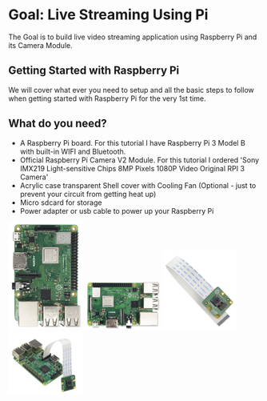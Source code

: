 # Goal: Live Streaming Using Pi
The Goal is to build live video streaming application using Raspberry Pi and its Camera Module.

## Getting Started with Raspberry Pi
We will cover what ever you need to setup and all the basic steps to follow when getting started with Raspberry Pi for the very 1st time. 

## What do you need?
- A Raspberry Pi board. For this tutorial I have Raspberry Pi 3 Model B with built-in WIFI and Bluetooth.
- Official Raspberry Pi Camera V2 Module. For this tutorial I ordered 'Sony IMX219 Light-sensitive Chips 8MP Pixels 1080P Video Original RPI 3 Camera'
- Acrylic case transparent Shell cover with Cooling Fan (Optional - just to prevent your circuit from getting heat up)
- Micro sdcard for storage
- Power adapter or usb cable to power up your Raspberry Pi

<img src="https://github.com/faizan-tariq/LiveStreamingRaspberryPi/blob/master/1.png" width="150">
<img src="https://github.com/faizan-tariq/LiveStreamingRaspberryPi/blob/master/2.png" width="150">
<img src="https://github.com/faizan-tariq/LiveStreamingRaspberryPi/blob/master/3.png" width="150">
<img src="https://github.com/faizan-tariq/LiveStreamingRaspberryPi/blob/master/4.png" width="150">
